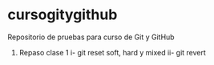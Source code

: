 # cursogitygithub
Repositorio de pruebas para curso de Git y GitHub

1) Repaso clase 1
    i-  git reset soft, hard y mixed
    ii- git revert